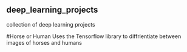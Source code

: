 ## deep_learning_projects
collection of deep learning projects

#Horse or Human
Uses the Tensorflow library to diffrientiate between images of horses and humans

